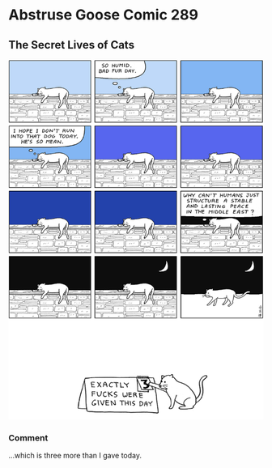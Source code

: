 # Abstruse Goose Comic 289
## The Secret Lives of Cats

![image](comics/oh_but_they_do_give_quite_alotta_fucks.png)
### Comment
...which is three more than I gave today.
